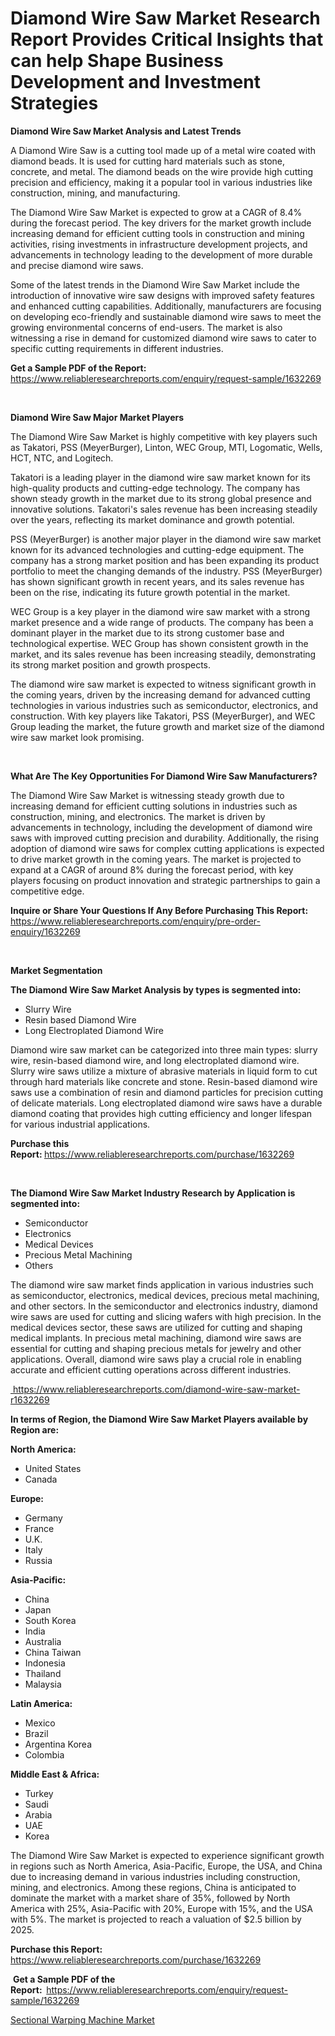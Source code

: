 <p><h1>Diamond Wire Saw Market Research Report Provides Critical Insights that can help Shape Business Development and Investment Strategies</h1></p><p><strong>Diamond Wire Saw Market Analysis and Latest Trends</strong></p>
<p><p>A Diamond Wire Saw is a cutting tool made up of a metal wire coated with diamond beads. It is used for cutting hard materials such as stone, concrete, and metal. The diamond beads on the wire provide high cutting precision and efficiency, making it a popular tool in various industries like construction, mining, and manufacturing.</p><p>The Diamond Wire Saw Market is expected to grow at a CAGR of 8.4% during the forecast period. The key drivers for the market growth include increasing demand for efficient cutting tools in construction and mining activities, rising investments in infrastructure development projects, and advancements in technology leading to the development of more durable and precise diamond wire saws.</p><p>Some of the latest trends in the Diamond Wire Saw Market include the introduction of innovative wire saw designs with improved safety features and enhanced cutting capabilities. Additionally, manufacturers are focusing on developing eco-friendly and sustainable diamond wire saws to meet the growing environmental concerns of end-users. The market is also witnessing a rise in demand for customized diamond wire saws to cater to specific cutting requirements in different industries.</p></p>
<p><strong>Get a Sample PDF of the Report:&nbsp;</strong> <a href="https://www.reliableresearchreports.com/enquiry/request-sample/1632269">https://www.reliableresearchreports.com/enquiry/request-sample/1632269</a></p>
<p>&nbsp;</p>
<p><strong>Diamond Wire Saw Major Market Players</strong></p>
<p><p>The Diamond Wire Saw Market is highly competitive with key players such as Takatori, PSS (MeyerBurger), Linton, WEC Group, MTI, Logomatic, Wells, HCT, NTC, and Logitech. </p><p>Takatori is a leading player in the diamond wire saw market known for its high-quality products and cutting-edge technology. The company has shown steady growth in the market due to its strong global presence and innovative solutions. Takatori's sales revenue has been increasing steadily over the years, reflecting its market dominance and growth potential.</p><p>PSS (MeyerBurger) is another major player in the diamond wire saw market known for its advanced technologies and cutting-edge equipment. The company has a strong market position and has been expanding its product portfolio to meet the changing demands of the industry. PSS (MeyerBurger) has shown significant growth in recent years, and its sales revenue has been on the rise, indicating its future growth potential in the market.</p><p>WEC Group is a key player in the diamond wire saw market with a strong market presence and a wide range of products. The company has been a dominant player in the market due to its strong customer base and technological expertise. WEC Group has shown consistent growth in the market, and its sales revenue has been increasing steadily, demonstrating its strong market position and growth prospects.</p><p>The diamond wire saw market is expected to witness significant growth in the coming years, driven by the increasing demand for advanced cutting technologies in various industries such as semiconductor, electronics, and construction. With key players like Takatori, PSS (MeyerBurger), and WEC Group leading the market, the future growth and market size of the diamond wire saw market look promising.</p></p>
<p>&nbsp;</p>
<p><strong>What Are The Key Opportunities For Diamond Wire Saw Manufacturers?</strong></p>
<p><p>The Diamond Wire Saw Market is witnessing steady growth due to increasing demand for efficient cutting solutions in industries such as construction, mining, and electronics. The market is driven by advancements in technology, including the development of diamond wire saws with improved cutting precision and durability. Additionally, the rising adoption of diamond wire saws for complex cutting applications is expected to drive market growth in the coming years. The market is projected to expand at a CAGR of around 8% during the forecast period, with key players focusing on product innovation and strategic partnerships to gain a competitive edge.</p></p>
<p><strong>Inquire or Share Your Questions If Any Before Purchasing This Report:</strong> <a href="https://www.reliableresearchreports.com/enquiry/pre-order-enquiry/1632269">https://www.reliableresearchreports.com/enquiry/pre-order-enquiry/1632269</a></p>
<p>&nbsp;</p>
<p><strong>Market Segmentation</strong></p>
<p><strong>The Diamond Wire Saw Market Analysis by types is segmented into:</strong></p>
<p><ul><li>Slurry Wire</li><li>Resin based Diamond Wire</li><li>Long Electroplated Diamond Wire</li></ul></p>
<p><p>Diamond wire saw market can be categorized into three main types: slurry wire, resin-based diamond wire, and long electroplated diamond wire. Slurry wire saws utilize a mixture of abrasive materials in liquid form to cut through hard materials like concrete and stone. Resin-based diamond wire saws use a combination of resin and diamond particles for precision cutting of delicate materials. Long electroplated diamond wire saws have a durable diamond coating that provides high cutting efficiency and longer lifespan for various industrial applications.</p></p>
<p><strong>Purchase this Report:&nbsp;</strong><a href="https://www.reliableresearchreports.com/purchase/1632269">https://www.reliableresearchreports.com/purchase/1632269</a></p>
<p>&nbsp;</p>
<p><strong>The Diamond Wire Saw Market Industry Research by Application is segmented into:</strong></p>
<p><ul><li>Semiconductor</li><li>Electronics</li><li>Medical Devices</li><li>Precious Metal Machining</li><li>Others</li></ul></p>
<p><p>The diamond wire saw market finds application in various industries such as semiconductor, electronics, medical devices, precious metal machining, and other sectors. In the semiconductor and electronics industry, diamond wire saws are used for cutting and slicing wafers with high precision. In the medical devices sector, these saws are utilized for cutting and shaping medical implants. In precious metal machining, diamond wire saws are essential for cutting and shaping precious metals for jewelry and other applications. Overall, diamond wire saws play a crucial role in enabling accurate and efficient cutting operations across different industries.</p></p>
<p><a href="https://www.reliableresearchreports.com/diamond-wire-saw-market-r1632269">&nbsp;https://www.reliableresearchreports.com/diamond-wire-saw-market-r1632269</a></p>
<p><strong>In terms of Region, the Diamond Wire Saw Market Players available by Region are:</strong></p>
<p>
    <p> <strong> North America: </strong>
        <ul>
            <li>United States</li>
            <li>Canada</li>
        </ul>
        </p> 
    <p> <strong> Europe: </strong>
        <ul>
            <li>Germany</li>
            <li>France</li>
            <li>U.K.</li>
            <li>Italy</li>
            <li>Russia</li>
        </ul>
        </p> 
    <p> <strong> Asia-Pacific: </strong>
        <ul>
            <li>China</li>
            <li>Japan</li>
            <li>South Korea</li>
            <li>India</li>
            <li>Australia</li>
            <li>China Taiwan</li>
            <li>Indonesia</li>
            <li>Thailand</li>
            <li>Malaysia</li>
        </ul>
        </p> 
    <p> <strong> Latin America: </strong>
        <ul>
            <li>Mexico</li>
            <li>Brazil</li>
            <li>Argentina Korea</li>
            <li>Colombia</li>
        </ul>
        </p> 
    <p> <strong> Middle East & Africa: </strong>
        <ul>
            <li>Turkey</li>
            <li>Saudi</li>
            <li>Arabia</li>
            <li>UAE</li>
            <li>Korea</li>
        </ul>
    </p>
    </p>
<p><p>The Diamond Wire Saw Market is expected to experience significant growth in regions such as North America, Asia-Pacific, Europe, the USA, and China due to increasing demand in various industries including construction, mining, and electronics. Among these regions, China is anticipated to dominate the market with a market share of 35%, followed by North America with 25%, Asia-Pacific with 20%, Europe with 15%, and the USA with 5%. The market is projected to reach a valuation of $2.5 billion by 2025.</p></p>
<p><strong>Purchase this Report: </strong><a href="https://www.reliableresearchreports.com/purchase/1632269">https://www.reliableresearchreports.com/purchase/1632269</a></p>
<p>&nbsp;<strong>Get a Sample PDF of the Report:&nbsp;&nbsp;</strong><a href="https://www.reliableresearchreports.com/enquiry/request-sample/1632269">https://www.reliableresearchreports.com/enquiry/request-sample/1632269</a></p>
<p><strong></strong></p>
<p><p><a href="https://github.com/Angelnienowdseej3e45z3p8c/Market-Research-Report-List-3/blob/main/sectional-warping-machine-market.md">Sectional Warping Machine Market</a></p></p>